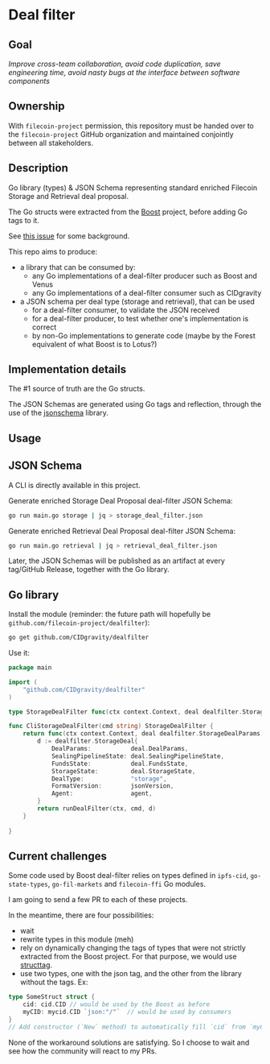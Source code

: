 # Deal filter

## Goal

*Improve cross-team collaboration, avoid code duplication, save engineering time, avoid nasty bugs at the interface between software components*

## Ownership

With `filecoin-project` permission, this repository must be handed over to the `filecoin-project` GitHub organization and maintained conjointly between all stakeholders.

## Description

Go library (types) & JSON Schema representing standard enriched Filecoin Storage and Retrieval deal proposal.

The Go structs were extracted from the [Boost](https://github.com/filecoin-project/boost) project, before adding Go tags to it.

See [this issue](https://github.com/filecoin-project/boost/issues/609) for some background.

This repo aims to produce:
- a library that can be consumed by:
	- any Go implementations of a deal-filter producer such as Boost and Venus 
	- any Go implementations of a deal-filter consumer such as CIDgravity
- a JSON schema per deal type (storage and retrieval), that can be used 
	- for a deal-filter consumer, to validate the JSON received
	- for a deal-filter producer, to test whether one's implementation is correct
	- by non-Go implementations to generate code (maybe by the Forest equivalent of what Boost is to Lotus?)

## Implementation details

The #1 source of truth are the Go structs.

The JSON Schemas are generated using Go tags and reflection, through the use of the [jsonschema](https://github.com/invopop/jsonschema) library.

## Usage

## JSON Schema

A CLI is directly available in this project.

Generate enriched Storage Deal Proposal deal-filter JSON Schema:
```bash
go run main.go storage | jq > storage_deal_filter.json
```

Generate enriched Retrieval Deal Proposal deal-filter JSON Schema:
```bash
go run main.go retrieval | jq > retrieval_deal_filter.json
```

Later, the JSON Schemas will be published as an artifact at every tag/GitHub Release, together with the Go library.

## Go library

Install the module (reminder: the future path will hopefully be `github.com/filecoin-project/dealfilter`):
```bash
go get github.com/CIDgravity/dealfilter
```

Use it:
```go
package main

import (
	"github.com/CIDgravity/dealfilter"
)

type StorageDealFilter func(ctx context.Context, deal dealfilter.StorageDealParams) (bool, string, error)

func CliStorageDealFilter(cmd string) StorageDealFilter {
	return func(ctx context.Context, deal dealfilter.StorageDealParams) (bool, string, error) {
		d := dealfilter.StorageDeal{
			DealParams:           deal.DealParams,
			SealingPipelineState: deal.SealingPipelineState,
			FundsState:           deal.FundsState,
			StorageState:         deal.StorageState,
			DealType:             "storage",
			FormatVersion:        jsonVersion,
			Agent:                agent,
		}
		return runDealFilter(ctx, cmd, d)
	}
	
}
```

## Current challenges

Some code used by Boost deal-filter relies on types defined in `ipfs-cid`, `go-state-types`, `go-fil-markets` and `filecoin-ffi` Go modules.

I am going to send a few PR to each of these projects.

In the meantime, there are four possibilities:
- wait
- rewrite types in this module (meh)
- rely on dynamically changing the tags of types that were not strictly extracted from the Boost project. For that purpose, we would use [structtag](https://github.com/fatih/structtag).
- use two types, one with the json tag, and the other from the library without the tags. Ex: 
```go
type SomeStruct struct {
	cid: cid.CID // would be used by the Boost as before
	myCID: mycid.CID `json:"/"`  // would be used by consumers
}
// Add constructor (`New` method) to automatically fill `cid` from `myCID` and vice-versa
```

None of the workaround solutions are satisfying. So I choose to wait and see how the community will react to my PRs.
